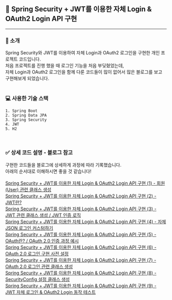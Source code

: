 ## 📕 Spring Security + JWT를 이용한 자체 Login & OAuth2 Login API 구현

---

### 🎯 소개
Spring Security와 JWT를 이용하여 자체 Login과 OAuth2 로그인을 구현한 개인 프로젝트 코드입니다.
<br>
처음 프로젝트를 진행 했을 때 로그인 기능을 처음 부딪혔었는데,
<br>
자체 Login과 OAuth2 로그인을 함께 다룬 코드들이 많이 없어서 많은 블로그를 보고 구현해보게 되었습니다.
<br>
<br>
### 💻 사용한 기술 스택
```
1. Spring Boot
2. Spring Data JPA
3. Spring Security
4. JWT
5. H2
```
<br>

### ✅ 상세 코드 설명 - 블로그 참고
구현한 코드들을 블로그에 상세하게 과정에 따라 기록했습니다.
<br>
아래의 순서대로 이해하시면 좋을 것 같습니다!
<br>
<br>
[Spring Security + JWT를 이용한 자체 Login & OAuth2 Login API 구현 (1) - 회원(User) 관련 클래스 생성](https://ksh-coding.tistory.com/57)
<br>
[Spring Security + JWT를 이용한 자체 Login & OAuth2 Login API 구현 (2) - JWT란?](https://ksh-coding.tistory.com/58)
<br>
[Spring Security + JWT를 이용한 자체 Login & OAuth2 Login API 구현 (3) - JWT 관련 클래스 생성 / JWT 인증 로직](https://ksh-coding.tistory.com/59)
<br>
[Spring Security + JWT를 이용한 자체 Login & OAuth2 Login API 구현 (4) - 자체 JSON 로그인 커스텀하기](https://ksh-coding.tistory.com/60)
<br>
[Spring Security + JWT를 이용한 자체 Login & OAuth2 Login API 구현 (5) - OAuth란? / OAuth 2.0 인증 과정 예시](https://ksh-coding.tistory.com/62)
<br>
[Spring Security + JWT를 이용한 자체 Login & OAuth2 Login API 구현 (6) - OAuth 2.0 로그인 구현 사전 설정](https://ksh-coding.tistory.com/63)
<br>
[Spring Security + JWT를 이용한 자체 Login & OAuth2 Login API 구현 (7) - OAuth 2.0 로그인 관련 클래스 생성](https://ksh-coding.tistory.com/66)
<br>
[Spring Security + JWT를 이용한 자체 Login & OAuth2 Login API 구현 (8) - SecurityConfig 설정 클래스 생성](https://ksh-coding.tistory.com/70)
<br>
[Spring Security + JWT를 이용한 자체 Login & OAuth2 Login API 구현 (9) - JWT 자체 로그인 & OAuth2 Login 동작 테스트](https://ksh-coding.tistory.com/71)
